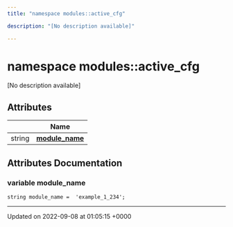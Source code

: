 ```yaml
---
title: "namespace modules::active_cfg"

description: "[No description available]"

---
```


# namespace modules::active_cfg

[No description available]

## Attributes

|                | Name           |
| -------------- | -------------- |
| string | **[module_name](/documentation/code/namespaces/namespacemodules_1_1active__cfg/)**  |



## Attributes Documentation

### variable module_name

```
string module_name =  'example_1_234';
```





-------------------------------

Updated on 2022-09-08 at 01:05:15 +0000